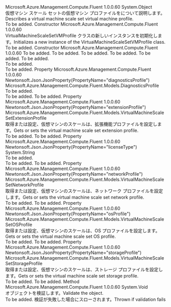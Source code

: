<Type Name="VirtualMachineScaleSetVMProfile" FullName="Microsoft.Azure.Management.Compute.Fluent.Models.VirtualMachineScaleSetVMProfile">
  <TypeSignature Language="C#" Value="public class VirtualMachineScaleSetVMProfile" />
  <TypeSignature Language="ILAsm" Value=".class public auto ansi beforefieldinit VirtualMachineScaleSetVMProfile extends System.Object" />
  <TypeSignature Language="DocId" Value="T:Microsoft.Azure.Management.Compute.Fluent.Models.VirtualMachineScaleSetVMProfile" />
  <TypeSignature Language="VB.NET" Value="Public Class VirtualMachineScaleSetVMProfile" />
  <TypeSignature Language="F#" Value="type VirtualMachineScaleSetVMProfile = class" />
  <AssemblyInfo>
    <AssemblyName>Microsoft.Azure.Management.Compute.Fluent</AssemblyName>
    <AssemblyVersion>1.0.0.60</AssemblyVersion>
  </AssemblyInfo>
  <Base>
    <BaseTypeName>System.Object</BaseTypeName>
  </Base>
  <Interfaces />
  <Docs>
    <summary>
            <span data-ttu-id="7e39f-101">仮想マシン スケール セットの仮想マシン プロファイルをについて説明します。</span><span class="sxs-lookup"><span data-stu-id="7e39f-101">Describes a virtual machine scale set virtual machine profile.</span></span>
            </summary>
    <remarks>To be added.</remarks>
  </Docs>
  <Members>
    <Member MemberName=".ctor">
      <MemberSignature Language="C#" Value="public VirtualMachineScaleSetVMProfile ();" />
      <MemberSignature Language="ILAsm" Value=".method public hidebysig specialname rtspecialname instance void .ctor() cil managed" />
      <MemberSignature Language="DocId" Value="M:Microsoft.Azure.Management.Compute.Fluent.Models.VirtualMachineScaleSetVMProfile.#ctor" />
      <MemberSignature Language="VB.NET" Value="Public Sub New ()" />
      <MemberType>Constructor</MemberType>
      <AssemblyInfo>
        <AssemblyName>Microsoft.Azure.Management.Compute.Fluent</AssemblyName>
        <AssemblyVersion>1.0.0.60</AssemblyVersion>
      </AssemblyInfo>
      <Parameters />
      <Docs>
        <summary>
            <span data-ttu-id="7e39f-102">VirtualMachineScaleSetVMProfile クラスの新しいインスタンスを初期化します。</span><span class="sxs-lookup"><span data-stu-id="7e39f-102">Initializes a new instance of the VirtualMachineScaleSetVMProfile class.</span></span>
            </summary>
        <remarks>To be added.</remarks>
      </Docs>
    </Member>
    <Member MemberName=".ctor">
      <MemberSignature Language="C#" Value="public VirtualMachineScaleSetVMProfile (Microsoft.Azure.Management.Compute.Fluent.Models.VirtualMachineScaleSetOSProfile osProfile = null, Microsoft.Azure.Management.Compute.Fluent.Models.VirtualMachineScaleSetStorageProfile storageProfile = null, Microsoft.Azure.Management.Compute.Fluent.Models.VirtualMachineScaleSetNetworkProfile networkProfile = null, Microsoft.Azure.Management.Compute.Fluent.Models.DiagnosticsProfile diagnosticsProfile = null, Microsoft.Azure.Management.Compute.Fluent.Models.VirtualMachineScaleSetExtensionProfile extensionProfile = null, string licenseType = null);" />
      <MemberSignature Language="ILAsm" Value=".method public hidebysig specialname rtspecialname instance void .ctor(class Microsoft.Azure.Management.Compute.Fluent.Models.VirtualMachineScaleSetOSProfile osProfile, class Microsoft.Azure.Management.Compute.Fluent.Models.VirtualMachineScaleSetStorageProfile storageProfile, class Microsoft.Azure.Management.Compute.Fluent.Models.VirtualMachineScaleSetNetworkProfile networkProfile, class Microsoft.Azure.Management.Compute.Fluent.Models.DiagnosticsProfile diagnosticsProfile, class Microsoft.Azure.Management.Compute.Fluent.Models.VirtualMachineScaleSetExtensionProfile extensionProfile, string licenseType) cil managed" />
      <MemberSignature Language="DocId" Value="M:Microsoft.Azure.Management.Compute.Fluent.Models.VirtualMachineScaleSetVMProfile.#ctor(Microsoft.Azure.Management.Compute.Fluent.Models.VirtualMachineScaleSetOSProfile,Microsoft.Azure.Management.Compute.Fluent.Models.VirtualMachineScaleSetStorageProfile,Microsoft.Azure.Management.Compute.Fluent.Models.VirtualMachineScaleSetNetworkProfile,Microsoft.Azure.Management.Compute.Fluent.Models.DiagnosticsProfile,Microsoft.Azure.Management.Compute.Fluent.Models.VirtualMachineScaleSetExtensionProfile,System.String)" />
      <MemberSignature Language="F#" Value="new Microsoft.Azure.Management.Compute.Fluent.Models.VirtualMachineScaleSetVMProfile : Microsoft.Azure.Management.Compute.Fluent.Models.VirtualMachineScaleSetOSProfile * Microsoft.Azure.Management.Compute.Fluent.Models.VirtualMachineScaleSetStorageProfile * Microsoft.Azure.Management.Compute.Fluent.Models.VirtualMachineScaleSetNetworkProfile * Microsoft.Azure.Management.Compute.Fluent.Models.DiagnosticsProfile * Microsoft.Azure.Management.Compute.Fluent.Models.VirtualMachineScaleSetExtensionProfile * string -&gt; Microsoft.Azure.Management.Compute.Fluent.Models.VirtualMachineScaleSetVMProfile" Usage="new Microsoft.Azure.Management.Compute.Fluent.Models.VirtualMachineScaleSetVMProfile (osProfile, storageProfile, networkProfile, diagnosticsProfile, extensionProfile, licenseType)" />
      <MemberType>Constructor</MemberType>
      <AssemblyInfo>
        <AssemblyName>Microsoft.Azure.Management.Compute.Fluent</AssemblyName>
        <AssemblyVersion>1.0.0.60</AssemblyVersion>
      </AssemblyInfo>
      <Parameters>
        <Parameter Name="osProfile" Type="Microsoft.Azure.Management.Compute.Fluent.Models.VirtualMachineScaleSetOSProfile" />
        <Parameter Name="storageProfile" Type="Microsoft.Azure.Management.Compute.Fluent.Models.VirtualMachineScaleSetStorageProfile" />
        <Parameter Name="networkProfile" Type="Microsoft.Azure.Management.Compute.Fluent.Models.VirtualMachineScaleSetNetworkProfile" />
        <Parameter Name="diagnosticsProfile" Type="Microsoft.Azure.Management.Compute.Fluent.Models.DiagnosticsProfile" />
        <Parameter Name="extensionProfile" Type="Microsoft.Azure.Management.Compute.Fluent.Models.VirtualMachineScaleSetExtensionProfile" />
        <Parameter Name="licenseType" Type="System.String" />
      </Parameters>
      <Docs>
        <param name="osProfile">To be added.</param>
        <param name="storageProfile">To be added.</param>
        <param name="networkProfile">To be added.</param>
        <param name="diagnosticsProfile">To be added.</param>
        <param name="extensionProfile">To be added.</param>
        <param name="licenseType">To be added.</param>
        <summary>To be added.</summary>
        <remarks>To be added.</remarks>
      </Docs>
    </Member>
    <Member MemberName="DiagnosticsProfile">
      <MemberSignature Language="C#" Value="public Microsoft.Azure.Management.Compute.Fluent.Models.DiagnosticsProfile DiagnosticsProfile { get; set; }" />
      <MemberSignature Language="ILAsm" Value=".property instance class Microsoft.Azure.Management.Compute.Fluent.Models.DiagnosticsProfile DiagnosticsProfile" />
      <MemberSignature Language="DocId" Value="P:Microsoft.Azure.Management.Compute.Fluent.Models.VirtualMachineScaleSetVMProfile.DiagnosticsProfile" />
      <MemberSignature Language="VB.NET" Value="Public Property DiagnosticsProfile As DiagnosticsProfile" />
      <MemberSignature Language="F#" Value="member this.DiagnosticsProfile : Microsoft.Azure.Management.Compute.Fluent.Models.DiagnosticsProfile with get, set" Usage="Microsoft.Azure.Management.Compute.Fluent.Models.VirtualMachineScaleSetVMProfile.DiagnosticsProfile" />
      <MemberType>Property</MemberType>
      <AssemblyInfo>
        <AssemblyName>Microsoft.Azure.Management.Compute.Fluent</AssemblyName>
        <AssemblyVersion>1.0.0.60</AssemblyVersion>
      </AssemblyInfo>
      <Attributes>
        <Attribute>
          <AttributeName>Newtonsoft.Json.JsonProperty(PropertyName="diagnosticsProfile")</AttributeName>
        </Attribute>
      </Attributes>
      <ReturnValue>
        <ReturnType>Microsoft.Azure.Management.Compute.Fluent.Models.DiagnosticsProfile</ReturnType>
      </ReturnValue>
      <Docs>
        <summary>To be added.</summary>
        <value>To be added.</value>
        <remarks>To be added.</remarks>
      </Docs>
    </Member>
    <Member MemberName="ExtensionProfile">
      <MemberSignature Language="C#" Value="public Microsoft.Azure.Management.Compute.Fluent.Models.VirtualMachineScaleSetExtensionProfile ExtensionProfile { get; set; }" />
      <MemberSignature Language="ILAsm" Value=".property instance class Microsoft.Azure.Management.Compute.Fluent.Models.VirtualMachineScaleSetExtensionProfile ExtensionProfile" />
      <MemberSignature Language="DocId" Value="P:Microsoft.Azure.Management.Compute.Fluent.Models.VirtualMachineScaleSetVMProfile.ExtensionProfile" />
      <MemberSignature Language="VB.NET" Value="Public Property ExtensionProfile As VirtualMachineScaleSetExtensionProfile" />
      <MemberSignature Language="F#" Value="member this.ExtensionProfile : Microsoft.Azure.Management.Compute.Fluent.Models.VirtualMachineScaleSetExtensionProfile with get, set" Usage="Microsoft.Azure.Management.Compute.Fluent.Models.VirtualMachineScaleSetVMProfile.ExtensionProfile" />
      <MemberType>Property</MemberType>
      <AssemblyInfo>
        <AssemblyName>Microsoft.Azure.Management.Compute.Fluent</AssemblyName>
        <AssemblyVersion>1.0.0.60</AssemblyVersion>
      </AssemblyInfo>
      <Attributes>
        <Attribute>
          <AttributeName>Newtonsoft.Json.JsonProperty(PropertyName="extensionProfile")</AttributeName>
        </Attribute>
      </Attributes>
      <ReturnValue>
        <ReturnType>Microsoft.Azure.Management.Compute.Fluent.Models.VirtualMachineScaleSetExtensionProfile</ReturnType>
      </ReturnValue>
      <Docs>
        <summary>
            <span data-ttu-id="7e39f-103">取得または設定、仮想マシンのスケールは、拡張機能プロファイルを設定します。</span><span class="sxs-lookup"><span data-stu-id="7e39f-103">Gets or sets the virtual machine scale set extension profile.</span></span>
            </summary>
        <value>To be added.</value>
        <remarks>To be added.</remarks>
      </Docs>
    </Member>
    <Member MemberName="LicenseType">
      <MemberSignature Language="C#" Value="public string LicenseType { get; set; }" />
      <MemberSignature Language="ILAsm" Value=".property instance string LicenseType" />
      <MemberSignature Language="DocId" Value="P:Microsoft.Azure.Management.Compute.Fluent.Models.VirtualMachineScaleSetVMProfile.LicenseType" />
      <MemberSignature Language="VB.NET" Value="Public Property LicenseType As String" />
      <MemberSignature Language="F#" Value="member this.LicenseType : string with get, set" Usage="Microsoft.Azure.Management.Compute.Fluent.Models.VirtualMachineScaleSetVMProfile.LicenseType" />
      <MemberType>Property</MemberType>
      <AssemblyInfo>
        <AssemblyName>Microsoft.Azure.Management.Compute.Fluent</AssemblyName>
        <AssemblyVersion>1.0.0.60</AssemblyVersion>
      </AssemblyInfo>
      <Attributes>
        <Attribute>
          <AttributeName>Newtonsoft.Json.JsonProperty(PropertyName="licenseType")</AttributeName>
        </Attribute>
      </Attributes>
      <ReturnValue>
        <ReturnType>System.String</ReturnType>
      </ReturnValue>
      <Docs>
        <summary>To be added.</summary>
        <value>To be added.</value>
        <remarks>To be added.</remarks>
      </Docs>
    </Member>
    <Member MemberName="NetworkProfile">
      <MemberSignature Language="C#" Value="public Microsoft.Azure.Management.Compute.Fluent.Models.VirtualMachineScaleSetNetworkProfile NetworkProfile { get; set; }" />
      <MemberSignature Language="ILAsm" Value=".property instance class Microsoft.Azure.Management.Compute.Fluent.Models.VirtualMachineScaleSetNetworkProfile NetworkProfile" />
      <MemberSignature Language="DocId" Value="P:Microsoft.Azure.Management.Compute.Fluent.Models.VirtualMachineScaleSetVMProfile.NetworkProfile" />
      <MemberSignature Language="VB.NET" Value="Public Property NetworkProfile As VirtualMachineScaleSetNetworkProfile" />
      <MemberSignature Language="F#" Value="member this.NetworkProfile : Microsoft.Azure.Management.Compute.Fluent.Models.VirtualMachineScaleSetNetworkProfile with get, set" Usage="Microsoft.Azure.Management.Compute.Fluent.Models.VirtualMachineScaleSetVMProfile.NetworkProfile" />
      <MemberType>Property</MemberType>
      <AssemblyInfo>
        <AssemblyName>Microsoft.Azure.Management.Compute.Fluent</AssemblyName>
        <AssemblyVersion>1.0.0.60</AssemblyVersion>
      </AssemblyInfo>
      <Attributes>
        <Attribute>
          <AttributeName>Newtonsoft.Json.JsonProperty(PropertyName="networkProfile")</AttributeName>
        </Attribute>
      </Attributes>
      <ReturnValue>
        <ReturnType>Microsoft.Azure.Management.Compute.Fluent.Models.VirtualMachineScaleSetNetworkProfile</ReturnType>
      </ReturnValue>
      <Docs>
        <summary>
            <span data-ttu-id="7e39f-104">取得または設定、仮想マシンのスケールは、ネットワーク プロファイルを設定します。</span><span class="sxs-lookup"><span data-stu-id="7e39f-104">Gets or sets the virtual machine scale set network profile.</span></span>
            </summary>
        <value>To be added.</value>
        <remarks>To be added.</remarks>
      </Docs>
    </Member>
    <Member MemberName="OsProfile">
      <MemberSignature Language="C#" Value="public Microsoft.Azure.Management.Compute.Fluent.Models.VirtualMachineScaleSetOSProfile OsProfile { get; set; }" />
      <MemberSignature Language="ILAsm" Value=".property instance class Microsoft.Azure.Management.Compute.Fluent.Models.VirtualMachineScaleSetOSProfile OsProfile" />
      <MemberSignature Language="DocId" Value="P:Microsoft.Azure.Management.Compute.Fluent.Models.VirtualMachineScaleSetVMProfile.OsProfile" />
      <MemberSignature Language="VB.NET" Value="Public Property OsProfile As VirtualMachineScaleSetOSProfile" />
      <MemberSignature Language="F#" Value="member this.OsProfile : Microsoft.Azure.Management.Compute.Fluent.Models.VirtualMachineScaleSetOSProfile with get, set" Usage="Microsoft.Azure.Management.Compute.Fluent.Models.VirtualMachineScaleSetVMProfile.OsProfile" />
      <MemberType>Property</MemberType>
      <AssemblyInfo>
        <AssemblyName>Microsoft.Azure.Management.Compute.Fluent</AssemblyName>
        <AssemblyVersion>1.0.0.60</AssemblyVersion>
      </AssemblyInfo>
      <Attributes>
        <Attribute>
          <AttributeName>Newtonsoft.Json.JsonProperty(PropertyName="osProfile")</AttributeName>
        </Attribute>
      </Attributes>
      <ReturnValue>
        <ReturnType>Microsoft.Azure.Management.Compute.Fluent.Models.VirtualMachineScaleSetOSProfile</ReturnType>
      </ReturnValue>
      <Docs>
        <summary>
            <span data-ttu-id="7e39f-105">取得または設定、仮想マシンのスケールは、OS プロファイルを設定します。</span><span class="sxs-lookup"><span data-stu-id="7e39f-105">Gets or sets the virtual machine scale set OS profile.</span></span>
            </summary>
        <value>To be added.</value>
        <remarks>To be added.</remarks>
      </Docs>
    </Member>
    <Member MemberName="StorageProfile">
      <MemberSignature Language="C#" Value="public Microsoft.Azure.Management.Compute.Fluent.Models.VirtualMachineScaleSetStorageProfile StorageProfile { get; set; }" />
      <MemberSignature Language="ILAsm" Value=".property instance class Microsoft.Azure.Management.Compute.Fluent.Models.VirtualMachineScaleSetStorageProfile StorageProfile" />
      <MemberSignature Language="DocId" Value="P:Microsoft.Azure.Management.Compute.Fluent.Models.VirtualMachineScaleSetVMProfile.StorageProfile" />
      <MemberSignature Language="VB.NET" Value="Public Property StorageProfile As VirtualMachineScaleSetStorageProfile" />
      <MemberSignature Language="F#" Value="member this.StorageProfile : Microsoft.Azure.Management.Compute.Fluent.Models.VirtualMachineScaleSetStorageProfile with get, set" Usage="Microsoft.Azure.Management.Compute.Fluent.Models.VirtualMachineScaleSetVMProfile.StorageProfile" />
      <MemberType>Property</MemberType>
      <AssemblyInfo>
        <AssemblyName>Microsoft.Azure.Management.Compute.Fluent</AssemblyName>
        <AssemblyVersion>1.0.0.60</AssemblyVersion>
      </AssemblyInfo>
      <Attributes>
        <Attribute>
          <AttributeName>Newtonsoft.Json.JsonProperty(PropertyName="storageProfile")</AttributeName>
        </Attribute>
      </Attributes>
      <ReturnValue>
        <ReturnType>Microsoft.Azure.Management.Compute.Fluent.Models.VirtualMachineScaleSetStorageProfile</ReturnType>
      </ReturnValue>
      <Docs>
        <summary>
            <span data-ttu-id="7e39f-106">取得または設定、仮想マシンのスケールは、ストレージ プロファイルを設定します。</span><span class="sxs-lookup"><span data-stu-id="7e39f-106">Gets or sets the virtual machine scale set storage profile.</span></span>
            </summary>
        <value>To be added.</value>
        <remarks>To be added.</remarks>
      </Docs>
    </Member>
    <Member MemberName="Validate">
      <MemberSignature Language="C#" Value="public virtual void Validate ();" />
      <MemberSignature Language="ILAsm" Value=".method public hidebysig newslot virtual instance void Validate() cil managed" />
      <MemberSignature Language="DocId" Value="M:Microsoft.Azure.Management.Compute.Fluent.Models.VirtualMachineScaleSetVMProfile.Validate" />
      <MemberSignature Language="VB.NET" Value="Public Overridable Sub Validate ()" />
      <MemberSignature Language="F#" Value="abstract member Validate : unit -&gt; unit&#xA;override this.Validate : unit -&gt; unit" Usage="virtualMachineScaleSetVMProfile.Validate " />
      <MemberType>Method</MemberType>
      <AssemblyInfo>
        <AssemblyName>Microsoft.Azure.Management.Compute.Fluent</AssemblyName>
        <AssemblyVersion>1.0.0.60</AssemblyVersion>
      </AssemblyInfo>
      <ReturnValue>
        <ReturnType>System.Void</ReturnType>
      </ReturnValue>
      <Parameters />
      <Docs>
        <summary>
            <span data-ttu-id="7e39f-107">オブジェクトを検証します。</span><span class="sxs-lookup"><span data-stu-id="7e39f-107">Validate the object.</span></span>
            </summary>
        <remarks>To be added.</remarks>
        <exception cref="T:Microsoft.Rest.ValidationException">
            <span data-ttu-id="7e39f-108">検証が失敗した場合にスローされます。</span><span class="sxs-lookup"><span data-stu-id="7e39f-108">Thrown if validation fails</span></span>
            </exception>
      </Docs>
    </Member>
  </Members>
</Type>